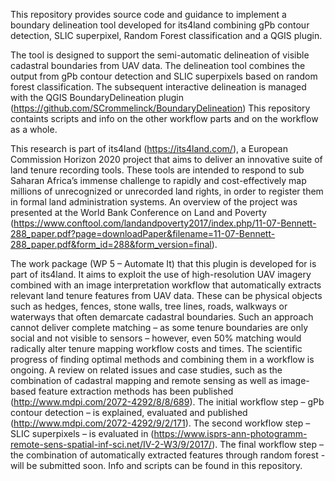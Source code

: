 This repository provides source code and guidance to implement a boundary delineation tool developed for its4land combining gPb contour detection, SLIC superpixel, Random Forest classification and a QGIS plugin.

The tool is designed to support the semi-automatic delineation of visible cadastral boundaries from UAV data. The delineation tool combines the output from gPb contour detection and SLIC superpixels based on random forest classification. The subsequent interactive delineation is managed with the QGIS BoundaryDelineation plugin (https://github.com/SCrommelinck/BoundaryDelineation) This repository containts scripts and info on the other workflow parts and on the workflow as a whole.

This research is part of its4land (https://its4land.com/), a European Commission Horizon 2020 project that aims to deliver an innovative suite of land tenure recording tools. These tools are intended to respond to sub Saharan Africa’s immense challenge to rapidly and cost-effectively map millions of unrecognized or unrecorded land rights, in order to register them in formal land administration systems. An overview of the project was presented at the World Bank Conference on Land and Poverty (https://www.conftool.com/landandpoverty2017/index.php/11-07-Bennett-288_paper.pdf?page=downloadPaper&filename=11-07-Bennett-288_paper.pdf&form_id=288&form_version=final).

The work package (WP 5 – Automate It) that this plugin is developed for is part of its4land. It aims to exploit the use of high-resolution UAV imagery combined with an image interpretation workflow that automatically extracts relevant land tenure features from UAV data. These can be physical objects such as hedges, fences, stone walls, tree lines, roads, walkways or waterways that often demarcate cadastral boundaries. Such an approach cannot deliver complete matching – as some tenure boundaries are only social and not visible to sensors – however, even 50% matching would radically alter tenure mapping workflow costs and times. The scientific progress of finding optimal methods and combining them in a workflow is ongoing. A review on related issues and case studies, such as the combination of cadastral mapping and remote sensing as well as image-based feature extraction methods has been published (http://www.mdpi.com/2072-4292/8/8/689). The initial workflow step – gPb contour detection – is explained, evaluated and published (http://www.mdpi.com/2072-4292/9/2/171). The second workflow step – SLIC superpixels – is evaluated in (https://www.isprs-ann-photogramm-remote-sens-spatial-inf-sci.net/IV-2-W3/9/2017/). The final workflow step – the combination of automatically extracted features through random forest - will be submitted soon. Info and scripts can be found in this repository.
